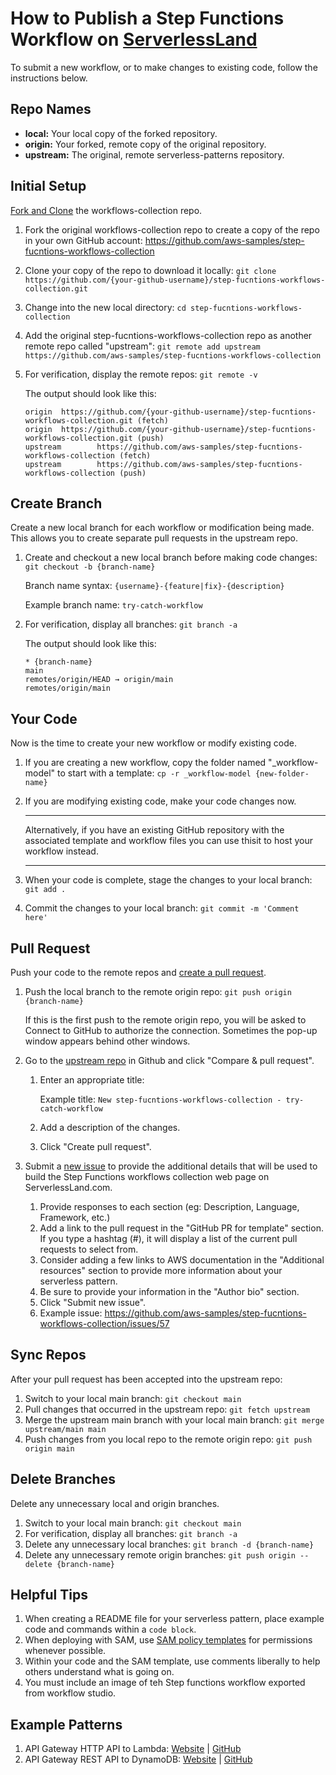 # How to Publish a Step Functions Workflow on [ServerlessLand](https://serverlessland.com/)

To submit a new workflow, or to make changes to existing code, follow the instructions below.

## Repo Names

* **local:** Your local copy of the forked repository.
* **origin:** Your forked, remote copy of the original repository.
* **upstream:** The original, remote serverless-patterns repository.

## Initial Setup

[Fork and Clone](https://docs.github.com/en/github/getting-started-with-github/fork-a-repo) the workflows-collection repo.

1. Fork the original workflows-collection repo to create a copy of the repo in your own GitHub account: https://github.com/aws-samples/step-fucntions-workflows-collection
1. Clone your copy of the repo to download it locally: `git clone https://github.com/{your-github-username}/step-fucntions-workflows-collection.git`
1. Change into the new local directory: `cd step-fucntions-workflows-collection`
1. Add the original step-fucntions-workflows-collection repo as another remote repo called "upstream": `git remote add upstream https://github.com/aws-samples/step-fucntions-workflows-collection`
1. For verification, display the remote repos: `git remote -v`

    The output should look like this:

    ```
	origin  https://github.com/{your-github-username}/step-fucntions-workflows-collection.git (fetch)
	origin  https://github.com/{your-github-username}/step-fucntions-workflows-collection.git (push)
	upstream        https://github.com/aws-samples/step-fucntions-workflows-collection (fetch)
	upstream        https://github.com/aws-samples/step-fucntions-workflows-collection (push)
	```

## Create Branch

Create a new local branch for each workflow or modification being made. This allows you to create separate pull requests in the upstream repo.

1. Create and checkout a new local branch before making code changes: `git checkout -b {branch-name}`
    
    Branch name syntax: `{username}-{feature|fix}-{description}`
    
    Example branch name: `try-catch-workflow`

1. For verification, display all branches: `git branch -a`

    The output should look like this:

    ```
    * {branch-name}
    main
    remotes/origin/HEAD → origin/main
    remotes/origin/main
    ```

## Your Code

Now is the time to create your new workflow or modify existing code.

1. If you are creating a new workflow, copy the folder named "_workflow-model" to start with a template: `cp -r _workflow-model {new-folder-name}`
1. If you are modifying existing code, make your code changes now. 

    *** 
    Alternatively, if you  have an existing GitHub repository with the associated template and workflow files you can use thisit to host your workflow instead. 
    ***
1. When your code is complete, stage the changes to your local branch: `git add .`
1. Commit the changes to your local branch: `git commit -m 'Comment here'`

## Pull Request

Push your code to the remote repos and [create a pull request](https://docs.github.com/en/github/collaborating-with-issues-and-pull-requests/creating-a-pull-request).

1. Push the local branch to the remote origin repo: `git push origin {branch-name}`

    If this is the first push to the remote origin repo, you will be asked to Connect to GitHub to authorize the connection. Sometimes the pop-up window appears behind other windows.

1. Go to the [upstream repo](https://github.com/aws-samples/step-fucntions-workflows-collection) in Github and click "Compare & pull request".
    1. Enter an appropriate title:
        
        Example title: `New step-fucntions-workflows-collection - try-catch-workflow`

    1. Add a description of the changes.
    1. Click "Create pull request".
1. Submit a [new issue](https://github.com/aws-samples/step-fucntions-workflows-collection/issues/new?assignees=jbesw&labels=&template=new-workflow-submission.md&title=New+workflow+submission) to provide the additional details that will be used to build the Step Functions workflows collection web page on ServerlessLand.com.
    1. Provide responses to each section (eg: Description, Language, Framework, etc.)
    1. Add a link to the pull request in the "GitHub PR for template" section. If you type a hashtag (#), it will display a list of the current pull requests to select from.
    1. Consider adding a few links to AWS documentation in the "Additional resources" section to provide more information about your serverless pattern.
    1. Be sure to provide your information in the "Author bio" section.
    1. Click "Submit new issue".
    1. Example issue: https://github.com/aws-samples/step-fucntions-workflows-collection/issues/57

## Sync Repos

After your pull request has been accepted into the upstream repo:

1. Switch to your local main branch: `git checkout main`
1. Pull changes that occurred in the upstream repo: `git fetch upstream`
1. Merge the upstream main branch with your local main branch: `git merge upstream/main main`
1. Push changes from you local repo to the remote origin repo: `git push origin main`

## Delete Branches

Delete any unnecessary local and origin branches.

1. Switch to your local main branch: `git checkout main`
1. For verification, display all branches: `git branch -a`
1. Delete any unnecessary local branches: `git branch -d {branch-name}`
1. Delete any unnecessary remote origin branches: `git push origin --delete {branch-name}`

## Helpful Tips

1. When creating a README file for your serverless pattern, place example code and commands within a `code block`.
1. When deploying with SAM, use [SAM policy templates](https://docs.aws.amazon.com/serverless-application-model/latest/developerguide/serverless-policy-templates.html) for permissions whenever possible.
1. Within your code and the SAM template, use comments liberally to help others understand what is going on.
1. You must include an image of teh Step functions workflow exported from workflow studio.

## Example Patterns

1. API Gateway HTTP API to Lambda: [Website](https://serverlessland.com/patterns/apigw-lambda) | [GitHub](https://github.com/aws-samples/serverless-patterns/tree/main/apigw-http-api-lambda)
2. API Gateway REST API to DynamoDB: [Website](https://serverlessland.com/patterns/apigw-dynamodb) | [GitHub](https://github.com/aws-samples/serverless-patterns/tree/main/apigw-rest-api-dynamodb)